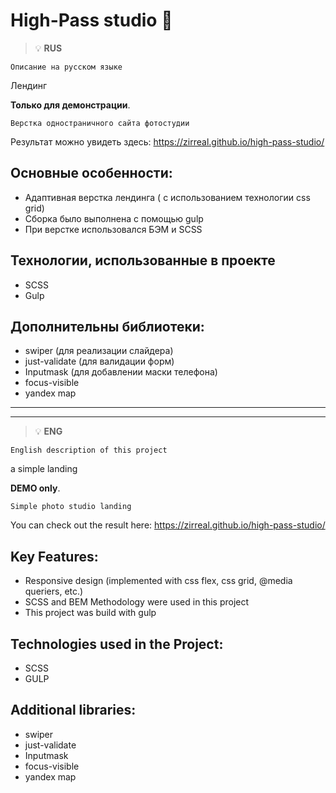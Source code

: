# High-Pass studio 📸 

> :bulb: **RUS** 

``` Описание на русском языке ```

Лендинг  

**Только для демонстрации**.  

`Верстка одностраничного сайта фотостудии`

Результат можно увидеть здесь: https://zirreal.github.io/high-pass-studio/


## Основные особенности:
- Адаптивная верстка лендинга ( с использованием технологии css grid)
- Сборка было выполнена с помощью gulp
- При верстке использовался БЭМ и SCSS

## Технологии, использованные в проекте
- SCSS
- Gulp

## Дополнительны библиотеки:
- swiper (для реализации слайдера)
- just-validate (для валидации форм)
- Inputmask (для добавлении маски телефона)
- focus-visible
- yandex map


---

---




> :bulb: **ENG** 

``` English description of this project ```

a simple landing

**DEMO only**.  

`Simple photo studio landing `

You can check out the result here: https://zirreal.github.io/high-pass-studio/
 

## Key Features:
- Responsive design (implemented with css flex, css grid, @media queriers, etc.)
- SCSS and BEM Methodology were used in this project
- This project was build with gulp

## Technologies used in the Project: 
- SCSS
- GULP

## Additional libraries:
- swiper
- just-validate 
- Inputmask 
- focus-visible
- yandex map
